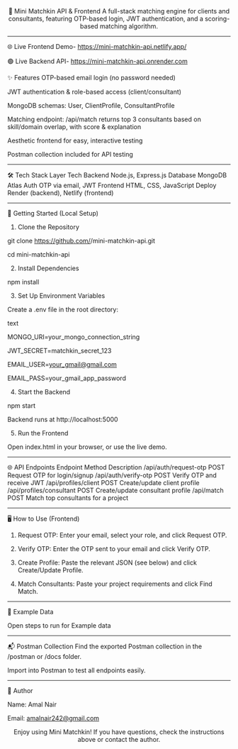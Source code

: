 <div align="center">
🧩 Mini Matchkin API & Frontend
A full-stack matching engine for clients and consultants, featuring OTP-based login, JWT authentication, and a scoring-based matching algorithm.


</div>

_____________________________________________________________________________________________________________________________


🌐 Live Frontend Demo- https://mini-matchkin-api.netlify.app/  

🟢 Live Backend API- https://mini-matchkin-api.onrender.com


✨ Features
OTP-based email login (no password needed)

JWT authentication & role-based access (client/consultant)

MongoDB schemas: User, ClientProfile, ConsultantProfile

Matching endpoint: /api/match returns top 3 consultants based on skill/domain overlap, with score & explanation

Aesthetic frontend for easy, interactive testing

Postman collection included for API testing

___________________________________________________________________________________________________________________________________________


🛠️ Tech Stack
Layer	Tech
Backend	Node.js, Express.js
Database	MongoDB Atlas
Auth	OTP via email, JWT
Frontend	HTML, CSS, JavaScript
Deploy	Render (backend), Netlify (frontend)
___________________________________________________________________________________________________________________________________________


🚀 Getting Started (Local Setup)
1. Clone the Repository


git clone https://github.com/<your-username>/mini-matchkin-api.git

cd mini-matchkin-api

2. Install Dependencies

npm install

3. Set Up Environment Variables

Create a .env file in the root directory:

text

MONGO_URI=your_mongo_connection_string

JWT_SECRET=matchkin_secret_123

EMAIL_USER=your_gmail@gmail.com

EMAIL_PASS=your_gmail_app_password

4. Start the Backend

npm start

Backend runs at http://localhost:5000

5. Run the Frontend

Open index.html in your browser, or use the live demo.

___________________________________________________________________________________________________________________________________________


🌐 API Endpoints
Endpoint	Method	Description
/api/auth/request-otp	POST	Request OTP for login/signup
/api/auth/verify-otp	POST	Verify OTP and receive JWT
/api/profiles/client	POST	Create/update client profile
/api/profiles/consultant	POST	Create/update consultant profile
/api/match	POST	Match top consultants for a project
___________________________________________________________________________________________________________________________________________


🖥️ How to Use (Frontend)
1. Request OTP:
Enter your email, select your role, and click Request OTP.

2. Verify OTP:
Enter the OTP sent to your email and click Verify OTP.

3. Create Profile:
Paste the relevant JSON (see below) and click Create/Update Profile.

4. Match Consultants:
Paste your project requirements and click Find Match.

___________________________________________________________________________________________________________________________________________


🎯 Example Data

Open steps to run for Example data

___________________________________________________________________________________________________________________________________________


📬 Postman Collection
Find the exported Postman collection in the /postman or /docs folder.

Import into Postman to test all endpoints easily.
___________________________________________________________________________________________________________________________________________


👤 Author

Name: Amal Nair

Email: amalnair242@gmail.com

<div align="center">
Enjoy using Mini Matchkin! If you have questions, check the instructions above or contact the author.

</div>
